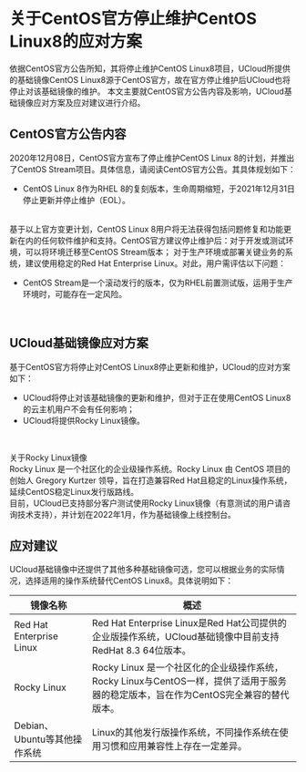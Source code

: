 # 关于CentOS官方停止维护CentOS Linux8的应对方案

依据CentOS官方公告所知，其将停止维护CentOS Linux8项目，UCloud所提供的基础镜像CentOS Linux8源于CentOS官方，故在官方停止维护后UCloud也将停止对该基础镜像的维护。
本文主要就CentOS官方公告内容及影响，UCloud基础镜像应对方案及应对建议进行介绍。



## CentOS官方公告内容
2020年12月08日，CentOS官方宣布了停止维护CentOS Linux 8的计划，并推出了CentOS Stream项目。具体信息，请阅读CentOS官方公告。其具体规划如下：
- CentOS Linux 8作为RHEL 8的复刻版本，生命周期缩短，于2021年12月31日停止更新并停止维护（EOL）。
<br>
基于以上官方变更计划，CentOS Linux 8用户将无法获得包括问题修复和功能更新在内的任何软件维护和支持。CentOS官方建议停止维护后：对于开发或测试环境，可以将环境迁移至CentOS Stream版本；
对于生产环境或部署关键业务的系统，建议使用稳定的Red Hat Enterprise Linux。对此，用户需评估以下问题：

- CentOS Stream是一个滚动发行的版本，仅为RHEL前置测试版，运用于生产环境时，可能存在一定风险。
<br>


## UCloud基础镜像应对方案
基于CentOS官方将停止对CentOS Linux8停止更新和维护，UCloud的应对方案如下：
- UCloud将停止对该基础镜像的更新和维护，但对于正在使用CentOS Linux8的云主机用户不会有任何影响；
- UCloud将提供Rocky Linux镜像。
<br>

关于Rocky Linux镜像 <br>
Rocky Linux 是一个社区化的企业级操作系统。Rocky Linux 由 CentOS 项目的创始人 Gregory Kurtzer 领导，旨在打造兼容Red Hat且稳定的Linux操作系统，延续CentOS稳定Linux发行版路线。<br>
目前，UCloud已支持部分客户测试使用Rocky Linux镜像（有意测试的用户请咨询技术支持），并计划在2022年1月，作为基础镜像上线控制台。
<br>


## 应对建议
UCloud基础镜像中还提供了其他多种基础镜像可选，您可以根据业务的实际情况，选择适用的操作系统替代CentOS Linux8。具体说明如下：

| 镜像名称 | 概述 |
| ----------- | ---------|
|Red Hat Enterprise Linux | Red Hat Enterprise Linux是Red Hat公司提供的企业版操作系统，UCloud基础镜像中目前支持RedHat 8.3 64位版本。|
|Rocky Linux  | Rocky Linux 是一个社区化的企业级操作系统，Rocky Linux与CentOS一样，提供了适用于服务器的稳定版本，旨在作为CentOS完全兼容的替代版本。 |
|Debian、Ubuntu等其他操作系统 | Linux的其他发行版操作系统，不同操作系统在使用习惯和应用兼容性上存在一定差异。|

